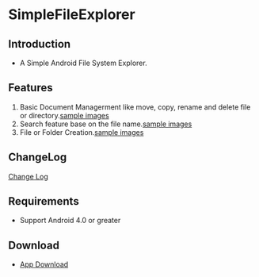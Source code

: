 SimpleFileExplorer
========================
## Introduction ##
*  A Simple Android File System Explorer.  

## Features ##
1.  Basic Document Managerment like move, copy, rename and delete file or directory.[sample images](https://github.com/yeyu456/Android/blob/master/SimpleFileExplorer/docs/document_managerment.md)  
2.  Search feature base on the file name.[sample images](https://github.com/yeyu456/Android/blob/master/SimpleFileExplorer/docs/search.md)  
3.  File or Folder Creation.[sample images](https://github.com/yeyu456/Android/blob/master/SimpleFileExplorer/docs/file_creation.md)  

## ChangeLog ##
[Change Log](https://github.com/yeyu456/Android/blob/master/SimpleFileExplorer/docs/changelog)  

## Requirements ##
* Support Android 4.0 or greater

## Download ##
*  [App Download](https://github.com/yeyu456/Android/raw/master/SimpleFileExplorer/bin/SimpleFileExplorer.apk)

